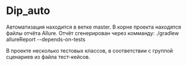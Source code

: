 # Dip_auto

Автоматизация находится в ветке master. 
В корне проекта находятся файлы отчёта Allure. Отчёт сгенерирован через комманду: ./gradlew allureReport --depends-on-tests

В проекте несколько тестовых классов, в соответствии с группой сценариев из файла тест-кейсов.
